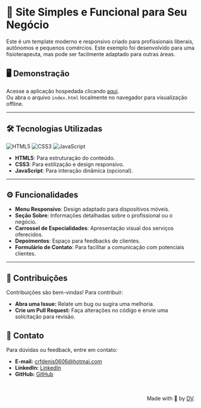 # 🌟 Site Simples e Funcional para Seu Negócio

Este é um template moderno e responsivo criado para profissionais liberais, autônomos e pequenos comércios. Este exemplo foi desenvolvido para uma fisioterapeuta, mas pode ser facilmente adaptado para outras áreas.

## 🖥️ Demonstração

Acesse a aplicação hospedada clicando [aqui](https://template1-fisioterapia.vercel.app/).  
Ou abra o arquivo `index.html` localmente no navegador para visualização offline.

---

## 🛠️ Tecnologias Utilizadas

![HTML5](https://img.shields.io/badge/html5-%23E34F26.svg?style=for-the-badge&logo=html5&logoColor=white)
![CSS3](https://img.shields.io/badge/CSS-239120?logo=css3&logoColor=white&style=for-the-badge)
![JavaScript](https://img.shields.io/badge/javascript-%23323330.svg?style=for-the-badge&logo=javascript&logoColor=%23F7DF1E)

- **HTML5**: Para estruturação do conteúdo.
- **CSS3**: Para estilização e design responsivo.
- **JavaScript**: Para interação dinâmica (opcional).

---

## ⚙️ Funcionalidades

- **Menu Responsivo**: Design adaptado para dispositivos móveis.
- **Seção Sobre**: Informações detalhadas sobre o profissional ou o negócio.
- **Carrossel de Especialidades**: Apresentação visual dos serviços oferecidos.
- **Depoimentos**: Espaço para feedbacks de clientes.
- **Formulário de Contato**: Para facilitar a comunicação com potenciais clientes.

---

## 🤝 Contribuições

Contribuições são bem-vindas! Para contribuir:

- **Abra uma Issue:** Relate um bug ou sugira uma melhoria.
- **Crie um Pull Request:** Faça alterações no código e envie uma solicitação para revisão.

## 📧 Contato

Para dúvidas ou feedback, entre em contato:

- **E-mail:** [crfdenis0606@hotmai.com](mailto:crfdenis0606@hotmail.com)
- **LinkedIn:** [LinkedIn](https://www.linkedin.com/in/denisvidal06/)
- **GitHub:** [GitHub](https://github.com/denisvidal06)

<br>
<br>

  <div align="right">Made with 💜 by <a href="https://github.com/denisvidal06">DV</a>.</div>
